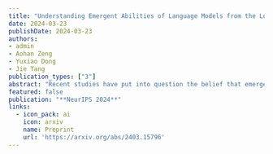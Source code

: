 ```yaml
---
title: "Understanding Emergent Abilities of Language Models from the Loss Perspective"
date: 2024-03-23
publishDate: 2024-03-23
authors:
- admin
- Aohan Zeng
- Yuxiao Dong
- Jie Tang
publication_types: ["3"]
abstract: "Recent studies have put into question the belief that emergent abilities in language models are exclusive to large models. This skepticism arises from two observations: 1) smaller models can also exhibit high performance on emergent abilities and 2) there is doubt on the discontinuous metrics used to measure these abilities. In this paper, we propose to study emergent abilities in the lens of pre-training loss, instead of model size or training compute. We demonstrate that the models with the same pre-training loss, but different model and data sizes, generate the same performance on various downstream tasks. We also discover that a model exhibits emergent abilities on certain tasks -- regardless of the continuity of metrics -- when its pre-training loss falls below a specific threshold. Before reaching this threshold, its performance remains at the level of random guessing. This inspires us to redefine emergent abilities as those that manifest in models with lower pre-training losses, highlighting that these abilities cannot be predicted by merely extrapolating the performance trends of models with higher pre-training losses."
featured: false
publication: "**NeurIPS 2024**"
links:
  - icon_pack: ai
    icon: arxiv
    name: Preprint
    url: 'https://arxiv.org/abs/2403.15796'
---
```


